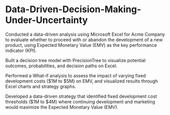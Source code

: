 # Data-Driven-Decision-Making-Under-Uncertainty

Conducted a data-driven analysis using Microsoft Excel for Acme Company to evaluate whether to proceed with or abandon the development of a new product, using Expected Monetary Value (EMV) as the key performance indicator (KPI). 

Built a decision tree model with PrecisionTree to visualize potential outcomes, probabilities, and decision paths on Excel.

Performed a What-if analysis to assess the impact of varying fixed development costs ($1M to $5M) on EMV, and visualized results through Excel charts and strategy graphs. 

Developed a data-driven strategy that identified fixed development cost thresholds ($1M to $4M) where continuing development and marketing would maximize the Expected Monetary Value (EMV).
